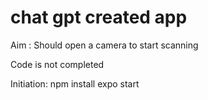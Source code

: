 # chat gpt created app 

Aim : Should open a camera to start scanning

Code is not completed

Initiation: 
npm install 
expo start
